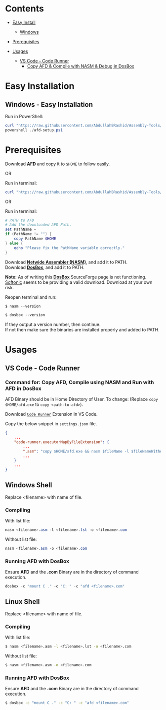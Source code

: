 # Contents
- [Easy Install](#easy-installation)
    - [Windows](#windows---easy-installation)

- [Prerequisites](#prerequisites)
- [Usages](#usages)
  - [VS Code - Code Runner](#vs-code---code-runner)
    - [Copy AFD & Compile with NASM & Debug in DosBox](#command-for-copy-afd-compile-using-nasm-and-run-with-afd-in-dosbox)

# Easy Installation
## Windows - Easy Installation
Run in PowerShell:
```ps1
curl "https://raw.githubusercontent.com/AbdullahBRashid/Assembly-Tools/dev/afd-setup.ps11" -o ./afd-setup.ps1
powershell ./afd-setup.ps1
```

# Prerequisites
Download [**AFD**](https://github.com/AbdullahBRashid/Assembly-Tools/blob/main/afd.exe) and copy it to `$HOME` to follow easily.

OR

Run in terminal:
```ps1
curl "https://raw.githubusercontent.com/AbdullahBRashid/Assembly-Tools/main/afd.exe" -o $HOME/afd.exe
```

OR

Run in terminal:
```ps1
# PATH to AFD
# Add the downloaded AFD Path.
set PathName = 
if (PathName != "") {
    copy PathName $HOME
} else {
    echo "Please fix the PathName variable correctly."
}
```


Download [**Netwide Assembler (NASM)**](https://www.nasm.us), and add it to PATH.\
Download [**DosBox**](https://www.dosbox.com), and add it to PATH.

**Note:** As of writing this [**DosBox**](https://www.dosbox.com) SourceForge page is not functioning.\
[Softonic](https://dosbox.en.softonic.com/download) seems to be providing a valid download. Download at your own risk.

Reopen terminal and run:
```ps1
$ nasm --version
```
```ps1
$ dosbox --version
```

If they output a version number, then continue.\
If not then make sure the binaries are installed properly and  added to PATH.


# Usages

## VS Code - Code Runner

### Command for: Copy AFD, Compile using NASM and Run with AFD in DosBox

AFD Binary should be in Home Directory of User. To change: (Replace `copy $HOME/afd.exe` to `copy <path-to-afd>`).

Download [`Code Runner`](https://marketplace.visualstudio.com/items?itemName=formulahendry.code-runner) Extension in VS Code.

Copy the below snippet in `settings.json` file.
```json
{
    ...
    "code-runner.executorMapByFileExtension": {
        ...
        ".asm": "copy $HOME/afd.exe && nasm $fileName -l $fileNameWithoutExt.lst -o $fileNameWithoutExt.com && dosbox -c \"mount C .\" -c \"C:\" -c \"afd $fileNameWithoutExt.com\""
        ...
    }
    ...
}
```

## Windows Shell

Replace \<filename> with name of file.

### Compiling

With list file:

```ps1
nasm <filename>.asm -l <filename>.lst -o <filename>.com
```

Without list file:

```ps1
nasm <filename>.asm -o <filename>.com
```

### Running AFD with DosBox

Ensure **AFD** and the **.com** Binary are in the directory of command execution.

```ps1
dosbox -c "mount C ." -c "C: " -c "afd <filename>.com"
```


## Linux Shell

Replace \<filename> with name of file.

### Compiling

With list file:

```sh
$ nasm <filename>.asm -l <filename>.lst -o <filename>.com
```

Without list file:

```sh
$ nasm <filename>.asm -o <filename>.com
```

### Running AFD with DosBox

Ensure **AFD** and the **.com** Binary are in the directory of command execution.

```sh
$ dosbox -c "mount C ." -c "C: " -c "afd <filename>.com"
```